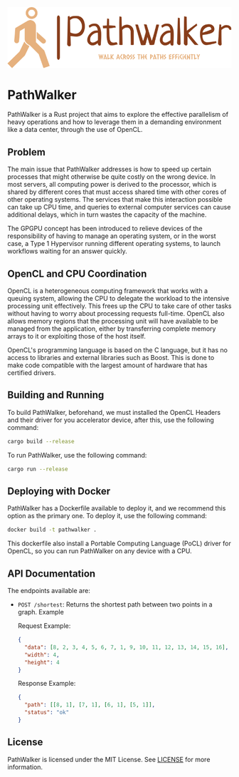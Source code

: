 <p align="center">
  <img src="./assets/logo.svg?raw=true">
</p>

# PathWalker

PathWalker is a Rust project that aims to explore the effective parallelism of heavy operations and how to leverage them in a demanding environment like a data center, through the use of OpenCL.

## Problem

The main issue that PathWalker addresses is how to speed up certain processes that might otherwise be quite costly on the wrong device. In most servers, all computing power is derived to the processor, which is shared by different cores that must access shared time with other cores of other operating systems. The services that make this interaction possible can take up CPU time, and queries to external computer services can cause additional delays, which in turn wastes the capacity of the machine.

The GPGPU concept has been introduced to relieve devices of the responsibility of having to manage an operating system, or in the worst case, a Type 1 Hypervisor running different operating systems, to launch workflows waiting for an answer quickly.

## OpenCL and CPU Coordination

OpenCL is a heterogeneous computing framework that works with a queuing system, allowing the CPU to delegate the workload to the intensive processing unit effectively. This frees up the CPU to take care of other tasks without having to worry about processing requests full-time. OpenCL also allows memory regions that the processing unit will have available to be managed from the application, either by transferring complete memory arrays to it or exploiting those of the host itself.

OpenCL's programming language is based on the C language, but it has no access to libraries and external libraries such as Boost. This is done to make code compatible with the largest amount of hardware that has certified drivers.

## Building and Running

To build PathWalker, beforehand, we must installed the OpenCL Headers and their driver for you accelerator device, after this, use the following command:

```bash
cargo build --release
```

To run PathWalker, use the following command:

```bash
cargo run --release
```

## Deploying with Docker

PathWalker has a Dockerfile available to deploy it, and we recommend this option as the primary one. To deploy it, use the following command:

```bash
docker build -t pathwalker .
```

This dockerfile also install a Portable Computing Language (PoCL) driver for OpenCL, so you can run PathWalker on any device with a CPU.

## API Documentation

The endpoints available are:

* `POST /shortest`: Returns the shortest path between two points in a graph. Example

    Request Example:
    ```json
    {
      "data": [8, 2, 3, 4, 5, 6, 7, 1, 9, 10, 11, 12, 13, 14, 15, 16],
      "width": 4,
      "height": 4
    }
    ```
    
    Response Example:
    ```json
    {
      "path": [[8, 1], [7, 1], [6, 1], [5, 1]],
      "status": "ok"
    }
    ```


## License

PathWalker is licensed under the MIT License. See [LICENSE](LICENSE) for more information.